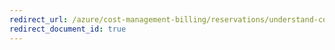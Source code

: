 ```yaml
---
redirect_url: /azure/cost-management-billing/reservations/understand-cosmosdb-reservation-charges
redirect_document_id: true
---
```

